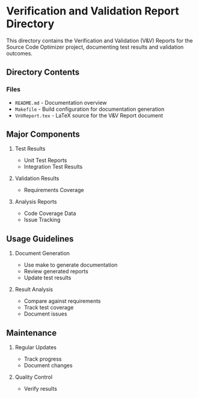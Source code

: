 # Verification and Validation Report Directory

This directory contains the Verification and Validation (V&V) Reports for the Source Code Optimizer project, documenting test results and validation outcomes.

## Directory Contents

### Files
- `README.md` - Documentation overview
- `Makefile` - Build configuration for documentation generation
- `VnVReport.tex` - LaTeX source for the V&V Report document

## Major Components

1. Test Results
   - Unit Test Reports
   - Integration Test Results

2. Validation Results
   - Requirements Coverage

3. Analysis Reports
   - Code Coverage Data
   - Issue Tracking

## Usage Guidelines

1. Document Generation
   - Use make to generate documentation
   - Review generated reports
   - Update test results

2. Result Analysis
   - Compare against requirements
   - Track test coverage
   - Document issues

## Maintenance

1. Regular Updates
   - Track progress
   - Document changes

2. Quality Control
   - Verify results
